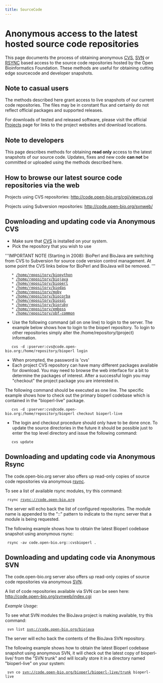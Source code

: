 ```yaml
---
title: SourceCode
---
```


Anonymous access to the latest hosted source code repositories
==============================================================

This page documents the process of obtaining anonymous [
CVS](wp:Concurrent_Versions_System "wikilink"), [
SVN](wp:SVN "wikilink") or [ RSYNC](wp:Rsync "wikilink") based access to
the source code repositories hosted by the Open Bioinformatics
Foundation. These methods are useful for obtaining cutting edge
sourcecode and developer snapshots.

Note to casual users
--------------------

The methods described here grant access to live snapshots of our current
code repositories. The files may be in constant flux and certainly do
not reflect official packages and supported releases.

For downloads of tested and released software, please visit the official
[Projects](Projects "wikilink") page for links to the project websites
and download locations.

Note to developers
------------------

This page describes methods for obtaining **read only** access to the
latest snapshots of our source code. Updates, fixes and new code **can
not** be committed or uploaded using the methods described here.

How to browse our latest source code repositories via the web
-------------------------------------------------------------

Projects using CVS repositories:
<http://code.open-bio.org/cgi/viewcvs.cgi>

Projects using Subversion repositories:
<http://code.open-bio.org/svnweb/>

Downloading and updating code via Anonymous CVS
-----------------------------------------------

-   Make sure that [ CVS](wp:Concurrent_Versions_System "wikilink") is
    installed on your system.
-   Pick the repository that you wish to use

'''IMPORTANT NOTE (Starting in 2008): BioPerl and BioJava are switching
from CVS to Subversion for source code version control management. At
some point the CVS links below for BioPerl and BioJava will be removed.
'''

`   * `[`/home/repository/biopython`](http://code.open-bio.org/cgi/viewcvs.cgi/?cvsroot=biopython)  
`   * `[`/home/repository/biojava`](http://code.open-bio.org/cgi/viewcvs.cgi/?cvsroot=biojava)  
`   * `[`/home/repository/bioperl`](http://code.open-bio.org/cgi/viewcvs.cgi/?cvsroot=bioperl)  
`   * `[`/home/repository/biodas`](http://code.open-bio.org/cgi/viewcvs.cgi/?cvsroot=biodas)  
`   * `[`/home/repository/moby`](http://code.open-bio.org/cgi/viewcvs.cgi/?cvsroot=biomoby)  
`   * `[`/home/repository/biocorba`](http://code.open-bio.org/cgi/viewcvs.cgi/?cvsroot=biocorba)  
`   * `[`/home/repository/biosql`](http://code.open-bio.org/cgi/viewcvs.cgi/?cvsroot=biosql)  
`   * `[`/home/repository/bioruby`](http://code.open-bio.org/cgi/viewcvs.cgi/?cvsroot=bioruby)  
`   * `[`/home/repository/emboss`](http://code.open-bio.org/cgi/viewcvs.cgi/?cvsroot=emboss)  
`   * `[`/home/repository/obf-common`](http://code.open-bio.org/cgi/viewcvs.cgi/?cvsroot=obf-common)` `

-   Use the following command (all on one line) to login to the server.
    The example below shows how to login to the bioperl repository. To
    login to other repositories simply alter
    the /home/repository/(project) information.

`   cvs -d :pserver:cvs@code.open-bio.org:/home/repository/bioperl login`

-   When prompted, the password is 'cvs'
-   Each project CVS repository can have many different packages
    available for download. You may need to browse the web interface for
    a bit to determine the packages of interest. After a successful
    login you may "checkout" the project package you are interested in.

The following command should be executed as one line. The specific
example shows how to check out the primary bioperl codebase which is
contained in the "bioperl-live" package.

`   cvs -d :pserver:cvs@code.open-bio.org:/home/repository/bioperl checkout bioperl-live`

-   The login and checkout procedure should only have to be done once.
    To update the source directories in the future it should be possible
    just to enter the top level directory and issue the following
    command:

`   cvs update`

Downloading and updating code via Anonymous Rsync
-------------------------------------------------

The code.open-bio.org server also offers up read-only copies of source
code repositories via anonymous [ rsync](wp:Rsync "wikilink").

To see a list of available rsync modules, try this command:

` rsync `[`rsync://code.open-bio.org`](rsync://code.open-bio.org)

The server will echo back the list of configured repositories. The
module name is appended to the "::" pattern to indicate to the rsync
server that a module is being requested.

The following example shows how to obtain the latest Bioperl codebase
snapshot using anonymous rsync:

` rsync -av code.open-bio.org::cvsbioperl .`

Downloading and updating code via Anonymous SVN
-----------------------------------------------

The code.open-bio.org server also offers up read-only copies of source
code repositories via anonymous [ SVN](wp:SVN "wikilink").

A list of code repositories available via SVN can be seen here:
<http://code.open-bio.org/svnweb/index.cgi>

*Example Usage*:

To see what SVN modules the BioJava project is making available, try
this command:

` svn list `[`svn://code.open-bio.org/biojava`](svn://code.open-bio.org/biojava)

The server will echo back the contents of the BioJava SVN repository.

The following example shows how to obtain the latest Bioperl codebase
snapshot using anonymous SVN, it will check out the latest copy of
bioperl-live/ from the "SVN trunk" and will locally store it in a
directory named "bioperl-live" on your system:

` svn co `[`svn://code.open-bio.org/bioperl/bioperl-live/trunk`](svn://code.open-bio.org/bioperl/bioperl-live/trunk)` bioperl-live`
